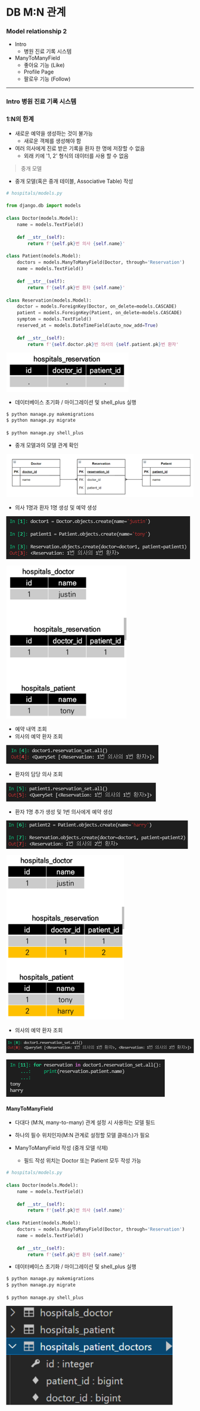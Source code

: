 # DB M:N 관계

### Model relationship 2

* Intro
  * 병원 진료 기록 시스템
* ManyToManyField
  * 좋아요 기능 (Like)
  * Profile Page
  * 팔로우 기능 (Follow)

---

### Intro 병원 진료 기록 시스템

### 1:N의 한계

* 새로운 예약을 생성하는 것이 불가능
  * 새로운 객체를 생성해야 함
* 여러 의사에게 진료 받은 기록을 환자 한 명에 저장할 수 없음
  * 외래 키에 '1, 2' 형식의 데이터를 사용 할 수 없음

> 중개 모델

* 중개 모델(혹은 중개 테이블, Associative Table) 작성

```python
# hospitals/models.py

from django.db import models

class Doctor(models.Model):
    name = models.TextField()

    def __str__(self):
        return f'{self.pk}번 의사 {self.name}'

class Patient(models.Model):
    doctors = models.ManyToManyField(Doctor, through='Reservation')
    name = models.TextField()

    def __str__(self):
        return f'{self.pk}번 환자 {self.name}'

class Reservation(models.Model):
    doctor = models.ForeignKey(Doctor, on_delete=models.CASCADE)
    patient = models.ForeignKey(Patient, on_delete=models.CASCADE)
    symptom = models.TextField()
    reserved_at = models.DateTimeField(auto_now_add=True)

    def __str__(self):
        return f'{self.doctor.pk}번 의사의 {self.patient.pk}번 환자'
```

![image-20211029003017630](md-images/image-20211029003017630.png)

* 데이터베이스 초기화 / 마이그레이션 및 shell_plus 실행

```python
$ python manage.py makemigrations
$ python manage.py migrate

$ python manage.py shell_plus
```

* 중개 모델과의 모델 관계 확인

![image-20211029003118031](md-images/image-20211029003118031.png)

* 의사 1명과 환자 1명 생성 및 예약 생성

![image-20211029003607013](md-images/image-20211029003607013.png)

![image-20211029003618512](md-images/image-20211029003618512.png)

* 예약 내역 조회
* 의사의 예약 환자 조회

![image-20211029003709165](md-images/image-20211029003709165.png)

* 환자의 담당 의사 조회

![image-20211029003717205](md-images/image-20211029003717205.png)

* 환자 1명 추가 생성 및 1번 의사에게 예약 생성

![image-20211029003819144](md-images/image-20211029003819144.png)

![image-20211029003837345](md-images/image-20211029003837345.png)

* 의사의 예약 환자 조회

![image-20211029010709565](md-images/image-20211029010709565.png)

![image-20211029010721348](md-images/image-20211029010721348.png)

#### ManyToManyField

* 다대다 (M:N, many-to-many) 관계 설정 시 사용하는 모델 필드
* 하나의 필수 위치인자(M:N 관계로 설정할 모델 클래스)가 필요

* ManyToManyField 작성 (중개 모델 삭제)
  * 필드 작성 위치는 Doctor 또는 Patient 모두 작성 가능

```python
# hospitals/models.py

class Doctor(models.Model):
    name = models.TextField()

    def __str__(self):
        return f'{self.pk}번 의사 {self.name}'

class Patient(models.Model):
    doctors = models.ManyToManyField(Doctor, through='Reservation')
    name = models.TextField()

    def __str__(self):
        return f'{self.pk}번 환자 {self.name}'
```

* 데이터베이스 초기화 / 마이그레이션 및 shell_plus 실행

```python
$ python manage.py makemigrations
$ python manage.py migrate

$ python manage.py shell_plus
```

![image-20211029013331153](md-images/image-20211029013331153.png)

